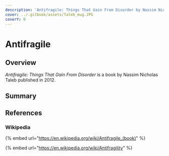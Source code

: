 ```yaml
---
description: 'Antifragile: Things That Gain From Disorder by Nassim Nicholas Taleb'
cover: ../.gitbook/assets/Taleb_mug.JPG
coverY: 0
---
```


# Antifragile

## Overview

_Antifragile: Things That Gain From Disorder_ is a book by Nassim Nicholas Taleb published in 2012.

## Summary



## References

### Wikipedia

{% embed url="https://en.wikipedia.org/wiki/Antifragile_(book)" %}

{% embed url="https://en.wikipedia.org/wiki/Antifragility" %}

